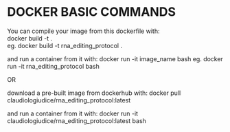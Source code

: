 <!DOCTYPE html PUBLIC "-//W3C//DTD XHTML 1.0 Transitional//EN"
  "http://www.w3.org/TR/xhtml1/DTD/xhtml1-transitional.dtd">
<html xmlns="http://www.w3.org/1999/xhtml">
  <head>
    <meta http-equiv="Content-Type" content="text/html; charset=utf-8" />  
  </head>
  <body>
<h1>DOCKER BASIC COMMANDS</h1>
<p>You can compile your image from this dockerfile with:
<br>docker build -t <image_name> .<br>
eg. docker build -t rna_editing_protocol .

and run a container from it with:
docker run -it image_name bash
eg. docker run -it rna_editing_protocol bash</p>

<p>
OR

download a pre-built image from dockerhub with:
docker pull claudiologiudice/rna_editing_protocol:latest

and run a container from it with:
docker run -it claudiologiudice/rna_editing_protocol:latest bash</p>
</body>
</html>
